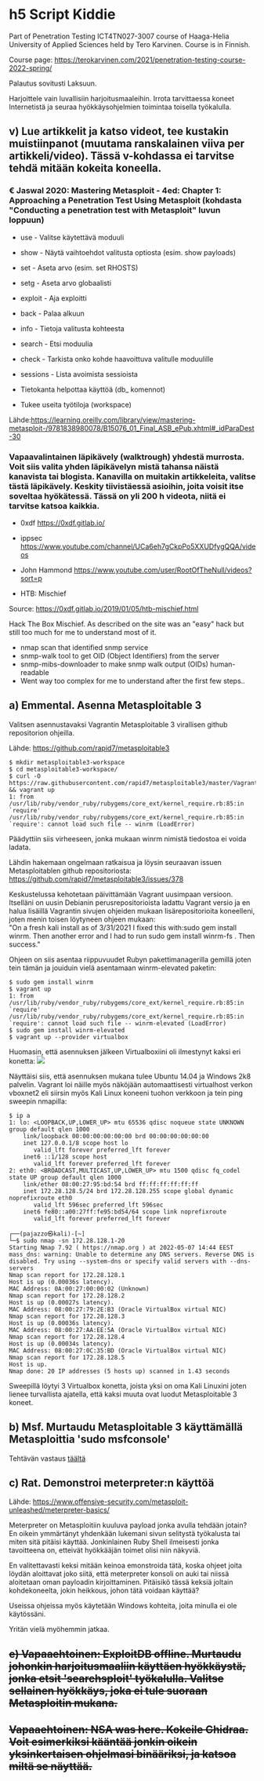 # h5 Script Kiddie

Part of Penetration Testing ICT4TN027-3007 course of Haaga-Helia University of Applied Sciences held by Tero Karvinen. Course is in Finnish.  
    
Course page: https://terokarvinen.com/2021/penetration-testing-course-2022-spring/  

Palautus sovitusti Laksuun.

Harjoittele vain luvallisiin harjoitusmaaleihin. Irrota tarvittaessa koneet Internetistä ja seuraa hyökkäysohjelmien toimintaa toisella työkalulla.

## v) Lue artikkelit ja katso videot, tee kustakin muistiinpanot (muutama ranskalainen viiva per artikkeli/video). Tässä v-kohdassa ei tarvitse tehdä mitään kokeita koneella.

### € Jaswal 2020: Mastering Metasploit - 4ed: Chapter 1: Approaching a Penetration Test Using Metasploit (kohdasta "Conducting a penetration test with Metasploit" luvun loppuun)

- use - Valitse käytettävä moduuli
- show - Näytä vaihtoehdot valitusta optiosta (esim. show payloads)
- set - Aseta arvo (esim. set RHOSTS)
- setg - Aseta arvo globaalisti
- exploit - Aja exploitti
- back - Palaa alkuun

- info - Tietoja valitusta kohteesta
- search - Etsi moduulia
- check - Tarkista onko kohde haavoittuva valitulle moduulille
- sessions - Lista avoimista sessioista

- Tietokanta helpottaa käyttöä (db_ komennot)
- Tukee useita työtiloja (workspace)  

Lähde:https://learning.oreilly.com/library/view/mastering-metasploit-/9781838980078/B15076_01_Final_ASB_ePub.xhtml#_idParaDest-30

### Vapaavalintainen läpikävely (walktrough) yhdestä murrosta. Voit siis valita yhden läpikävelyn mistä tahansa näistä kanavista tai blogista. Kanavilla on muitakin artikkeleita, valitse tästä läpikävely. Keskity tiivistäessä asioihin, joita voisit itse soveltaa hyökätessä. Tässä on yli 200 h videota, niitä ei tarvitse katsoa kaikkia.

- 0xdf https://0xdf.gitlab.io/
- ippsec https://www.youtube.com/channel/UCa6eh7gCkpPo5XXUDfygQQA/videos
- John Hammond https://www.youtube.com/user/RootOfTheNull/videos?sort=p

- HTB: Mischief

Source: https://0xdf.gitlab.io/2019/01/05/htb-mischief.html

Hack The Box Mischief. As described on the site was an "easy" hack but still too much for me to understand most of it.  

- nmap scan that identified snmp service
- snmp-walk tool to get OID (Object Identifiers) from the server
- snmp-mibs-downloader to make snmp walk output (OIDs) human-readable
- Went way too complex for me to understand after the first few steps..

## a) Emmental. Asenna Metasploitable 3  

Valitsen asennustavaksi Vagrantin Metasploitable 3 virallisen github repositorion ohjeilla.

Lähde: https://github.com/rapid7/metasploitable3

```
$ mkdir metasploitable3-workspace
$ cd metasploitable3-workspace/
$ curl -O https://raw.githubusercontent.com/rapid7/metasploitable3/master/Vagrantfile && vagrant up
1: from /usr/lib/ruby/vendor_ruby/rubygems/core_ext/kernel_require.rb:85:in `require'
/usr/lib/ruby/vendor_ruby/rubygems/core_ext/kernel_require.rb:85:in `require': cannot load such file -- winrm (LoadError)
```
Päädyttiin siis virheeseen, jonka mukaan winrm nimistä tiedostoa ei voida ladata. 

Lähdin hakemaan ongelmaan ratkaisua ja löysin seuraavan issuen Metasploitablen github repositoriosta:  
https://github.com/rapid7/metasploitable3/issues/378

Keskustelussa kehotetaan päivittämään Vagrant uusimpaan versioon. Itselläni on uusin Debianin perusrepositorioista ladattu Vagrant versio ja en halua lisäillä Vagrantin sivujen ohjeiden mukaan lisärepositorioita koneelleni, joten menin toisen löytyneen ohjeen mukaan:  
"On a fresh kali install as of 3/31/2021 I fixed this with:sudo gem install winrm. Then another error and I had to run sudo gem install winrm-fs . Then success."  

Ohjeen on siis asentaa riippuvuudet Rubyn pakettimanagerilla gemillä joten tein tämän ja jouiduin vielä asentamaan winrm-elevated paketin:
```
$ sudo gem install winrm
$ vagrant up
1: from /usr/lib/ruby/vendor_ruby/rubygems/core_ext/kernel_require.rb:85:in `require'
/usr/lib/ruby/vendor_ruby/rubygems/core_ext/kernel_require.rb:85:in `require': cannot load such file -- winrm-elevated (LoadError)
$ sudo gem install winrm-elevated
$ vagrant up --provider virtualbox
```
Huomasin, että asennuksen jälkeen Virtualboxiini oli ilmestynyt kaksi eri konetta:
<img src="l5meta3vbox.png">

Näyttäisi siis, että asennuksen mukana tulee Ubuntu 14.04 ja Windows 2k8 palvelin. Vagrant loi näille myös näköjään automaattisesti virtualhost verkon vboxnet2 eli siirsin myös Kali Linux koneeni tuohon verkkoon ja tein ping sweepin nmapilla:

```
$ ip a
1: lo: <LOOPBACK,UP,LOWER_UP> mtu 65536 qdisc noqueue state UNKNOWN group default qlen 1000
    link/loopback 00:00:00:00:00:00 brd 00:00:00:00:00:00
    inet 127.0.0.1/8 scope host lo
       valid_lft forever preferred_lft forever
    inet6 ::1/128 scope host 
       valid_lft forever preferred_lft forever
2: eth0: <BROADCAST,MULTICAST,UP,LOWER_UP> mtu 1500 qdisc fq_codel state UP group default qlen 1000
    link/ether 08:00:27:95:bd:54 brd ff:ff:ff:ff:ff:ff
    inet 172.28.128.5/24 brd 172.28.128.255 scope global dynamic noprefixroute eth0
       valid_lft 596sec preferred_lft 596sec
    inet6 fe80::a00:27ff:fe95:bd54/64 scope link noprefixroute 
       valid_lft forever preferred_lft forever

┌──(pajazzo㉿kali)-[~]
└─$ sudo nmap -sn 172.28.128.1-20
Starting Nmap 7.92 ( https://nmap.org ) at 2022-05-07 14:44 EEST
mass_dns: warning: Unable to determine any DNS servers. Reverse DNS is disabled. Try using --system-dns or specify valid servers with --dns-servers
Nmap scan report for 172.28.128.1
Host is up (0.00036s latency).
MAC Address: 0A:00:27:00:00:02 (Unknown)
Nmap scan report for 172.28.128.2
Host is up (0.00027s latency).
MAC Address: 08:00:27:79:2E:B3 (Oracle VirtualBox virtual NIC)
Nmap scan report for 172.28.128.3
Host is up (0.00036s latency).
MAC Address: 08:00:27:AA:EE:5A (Oracle VirtualBox virtual NIC)
Nmap scan report for 172.28.128.4
Host is up (0.00034s latency).
MAC Address: 08:00:27:0C:35:BD (Oracle VirtualBox virtual NIC)
Nmap scan report for 172.28.128.5
Host is up.
Nmap done: 20 IP addresses (5 hosts up) scanned in 1.43 seconds
```
Sweepillä löytyi 3 Virtualbox konetta, joista yksi on oma Kali Linuxini joten lienee turvallista ajatella, että kaksi muuta ovat luodut Metasploitable 3 koneet.  

## b) Msf. Murtaudu Metasploitable 3 käyttämällä Metasploittia 'sudo msfconsole'

Tehtävän vastaus [täältä](Scans/L5meta3nmapA.md)  

## c) Rat. Demonstroi meterpreter:n käyttöä

Lähde: https://www.offensive-security.com/metasploit-unleashed/meterpreter-basics/

Meterpreter on Metasploitiin kuuluva payload jonka avulla tehdään jotain? En oikein ymmärtänyt yhdenkään lukemani sivun selitystä työkalusta tai miten sitä pitäisi käyttää. Jonkinlainen Ruby Shell ilmeisesti jonka tavoitteena on, etteivät hyökkääjän toimet olisi niin näkyviä.

En valitettavasti keksi mitään keinoa emonstroida tätä, koska ohjeet joita löydän aloittavat joko siitä, että meterpreter konsoli on auki tai niissä aloitetaan oman payloadin kirjoittaminen. Pitäisikö tässä keksiä joltain kohdekoneelta, jokin heikkous, johon tätä voidaan käyttää? 

Useissa ohjeissa myös käytetään Windows kohteita, joita minulla ei ole käytössäni.

Yritän vielä myöhemmin jatkaa.  

## ~~e) Vapaaehtoinen: ExploitDB offline. Murtaudu johonkin harjoitusmaaliin käyttäen hyökkäystä, jonka etsit 'searchsploit' työkalulla. Valitse sellainen hyökkäys, joka ei tule suoraan Metasploitin mukana.~~

## ~~Vapaaehtoinen: NSA was here. Kokeile Ghidraa. Voit esimerkiksi kääntää jonkin oikein yksinkertaisen ohjelmasi binääriksi, ja katsoa miltä se näyttää.~~
